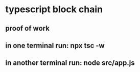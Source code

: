 # typescript block chain 

## proof of work

## in one terminal run: npx tsc -w

## in another terminal run: node src/app.js
